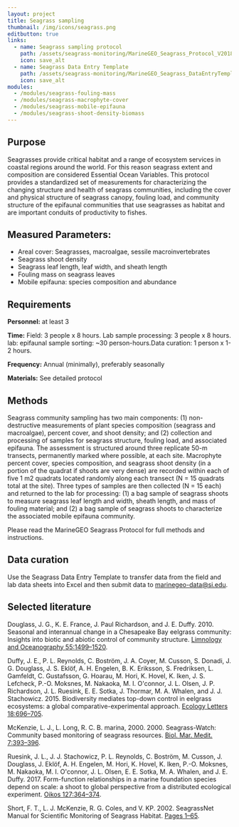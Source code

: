 ```yaml
---
layout: project
title: Seagrass sampling
thumbnail: /img/icons/seagrass.png
editbutton: true
links:
  - name: Seagrass sampling protocol
    path: /assets/seagrass-monitoring/MarineGEO_Seagrass_Protocol_V20180821.pdf
    icon: save_alt
  - name: Seagrass Data Entry Template
    path: /assets/seagrass-monitoring/MarineGEO_Seagrass_DataEntryTemplate_v0.0.1.xlsx
    icon: save_alt
modules:
  - /modules/seagrass-fouling-mass
  - /modules/seagrass-macrophyte-cover
  - /modules/seagrass-mobile-epifauna
  - /modules/seagrass-shoot-density-biomass
---
```

## Purpose

Seagrasses provide critical habitat and a range of ecosystem services in coastal regions around the world. For this reason seagrass extent and composition are considered Essential Ocean Variables. This protocol provides a standardized set of measurements for characterizing the changing structure and health of seagrass communities, including the cover and physical structure of seagrass canopy, fouling load, and community structure of the epifaunal communities that use seagrasses as habitat and are important conduits of productivity to fishes.     

## Measured Parameters:
 - Areal cover: Seagrasses, macroalgae, sessile macroinvertebrates
 - Seagrass shoot density
 - Seagrass leaf length, leaf width, and sheath length
 - Fouling mass on seagrass leaves
 - Mobile epifauna: species composition and abundance

## Requirements

**Personnel:** at least 3

**Time:** Field: 3 people x 8 hours. Lab sample processing: 3 people x 8 hours. lab: epifaunal sample sorting: ~30 person-hours.Data curation: 1 person x 1-2 hours.

**Frequency:** Annual (minimally), preferably seasonally

**Materials:** See detailed protocol

## Methods

Seagrass community sampling has two main components: (1) non-destructive measurements of plant species composition (seagrass and macroalgae), percent cover, and shoot density; and (2) collection and processing of samples for seagrass structure, fouling load, and associated epifauna. The assessment is structured around three replicate 50-m transects, permanently marked where possible, at each site. Macrophyte percent cover, species composition, and seagrass shoot density (in a portion of the quadrat if shoots are very dense) are recorded within each of five 1 m2 quadrats located randomly along each transect (N = 15 quadrats total at the site). Three types of samples are then collected (N = 15 each) and returned to the lab for processing: (1) a bag sample of seagrass shoots to measure seagrass leaf length and width, sheath length, and mass of fouling material; and (2) a bag sample of seagrass shoots to characterize the associated mobile epifauna community.

Please read the MarineGEO Seagrass Protocol for full methods and instructions.

## Data curation

Use the Seagrass Data Entry Template to transfer data from the field and lab data sheets into Excel and then submit data to <a href="mailto:marinegeo-data@si.edu">marinegeo-data@si.edu</a>.

## Selected literature

Douglass, J. G., K. E. France, J. Paul Richardson, and J. E. Duffy. 2010. Seasonal and interannual change in a Chesapeake Bay eelgrass community: Insights into biotic and abiotic control of community structure. <a href="https://aslopubs.onlinelibrary.wiley.com/doi/abs/10.4319/lo.2010.55.4.1499">Limnology and Oceanography 55:1499–1520</a>.

Duffy, J. E., P. L. Reynolds, C. Boström, J. A. Coyer, M. Cusson, S. Donadi, J. G. Douglass, J. S. Eklöf, A. H. Engelen, B. K. Eriksson, S. Fredriksen, L. Gamfeldt, C. Gustafsson, G. Hoarau, M. Hori, K. Hovel, K. Iken, J. S. Lefcheck, P.-O. Moksnes, M. Nakaoka, M. I. O'connor, J. L. Olsen, J. P. Richardson, J. L. Ruesink, E. E. Sotka, J. Thormar, M. A. Whalen, and J. J. Stachowicz. 2015. Biodiversity mediates top-down control in eelgrass ecosystems: a global comparative-experimental approach. <a href="https://onlinelibrary.wiley.com/doi/abs/10.1111/ele.12448">Ecology Letters 18:696–705</a>.

McKenzie, L. J., L. Long, R. C. B. marina, 2000. 2000. Seagrass-Watch: Community based monitoring of seagrass resources. <a href="http://www.seagrasswatch.org/Info_centre/Publications/McKenzie_etal_2002_BiolMarMedit.pdf">Biol. Mar. Medit. 7:393–396</a>.

Ruesink, J. L., J. J. Stachowicz, P. L. Reynolds, C. Boström, M. Cusson, J. Douglass, J. Eklöf, A. H. Engelen, M. Hori, K. Hovel, K. Iken, P.-O. Moksnes, M. Nakaoka, M. I. O'connor, J. L. Olsen, E. E. Sotka, M. A. Whalen, and J. E. Duffy. 2017. Form-function relationships in a marine foundation species depend on scale: a shoot to global perspective from a distributed ecological experiment. <a href="https://onlinelibrary.wiley.com/doi/abs/10.1111/oik.04270">Oikos 127:364–374</a>.

Short, F. T., L. J. McKenzie, R. G. Coles, and V. KP. 2002. SeagrassNet Manual for Scientific Monitoring of Seagrass Habitat. <a href="http://irmaservices.nps.gov/datastore/v4/rest/DownloadFile/459355?accessType=DOWNLOAD">Pages 1–65</a>.
